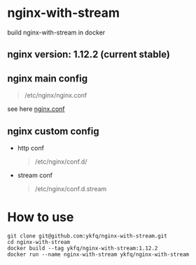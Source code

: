 # nginx-with-stream
build nginx-with-stream in docker

## nginx version: 1.12.2 (current stable)

## nginx main config
> /etc/nginx/nginx.conf

see here [nginx.conf](https://github.com/ykfq/nginx-with-stream/blob/master/conf/nginx.conf)

## nginx custom config
- http conf
  > /etc/nginx/conf.d/
- stream conf
  > /etc/nginx/conf.d.stream

# How to use
```
git clone git@github.com:ykfq/nginx-with-stream.git
cd nginx-with-stream
docker build --tag ykfq/nginx-with-stream:1.12.2
docker run --name nginx-with-stream ykfq/nginx-with-stream
```
